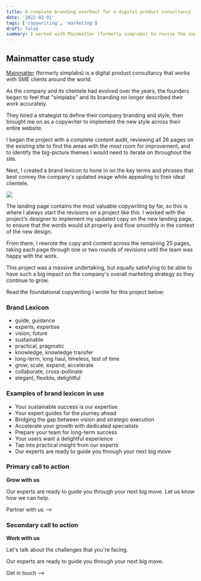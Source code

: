```yaml
---
title: A complete branding overhaul for a digital product consultancy
date: '2022-02-01'
tags: ['copywriting', 'marketing']
draft: false
summary: I worked with Mainmatter (formerly simplabs) to revise the copy and content across their entire marketing website.
---
```


## Mainmatter case study

[Mainmatter](https://mainmatter.com) (formerly simplabs) is a digital product consultancy that works with SME clients around the world.

As the company and its clientele had evolved over the years, the founders began to feel that "simplabs" and its branding no longer described their work accurately.

They hired a strategist to define their company branding and style, then brought me on as a copywriter to implement the new style across their entire website.

I began the project with a complete content audit, reviewing all 26 pages on the existing site to find the areas with the most room for improvement, and to identify the big-picture themes I would need to iterate on throughout the site.

Next, I created a brand lexicon to hone in on the key terms and phrases that best convey the company's updated image while appealing to their ideal clientele.

![](/static/images/mainmatter/mainmatter-brand.png)

The landing page contains the most valuable copywriting by far, so this is where I always start the revisions on a project like this.
I worked with the project's designer to implement my updated copy on the new landing page, to ensure that the words would sit properly and flow smoothly in the context of the new design.

From there, I rewrote the copy and content across the remaining 25 pages, taking each page through one or two rounds of revisions until the team was happy with the work.

This project was a massive undertaking, but equally satisfying to be able to have such a big impact on the company's overall marketing strategy as they continue to grow.

Read the foundational copywriting I wrote for this project below:

### Brand Lexicon

- guide, guidance
- experts, expertise
- vision, future
- sustainable
- practical, pragmatic
- knowledge, knowledge transfer
- long-term, long haul, timeless, test of time
- grow, scale, expand, accelerate
- collaborate, cross-pollinate
- elegant, flexible, delightful

### Examples of brand lexicon in use

- Your sustainable success is our expertise
- Your expert guides for the journey ahead
- Bridging the gap between vision and strategic execution
- Accelerate your growth with dedicated specialists
- Prepare your team for long-term success
- Your users want a delightful experience
- Tap into practical insight from our experts
- Our experts are ready to guide you through your next big move

### Primary call to action

**Grow with us**

Our experts are ready to guide you through your next big move.
Let us know how we can help.

Partner with us —>

### Secondary call to action

**Work with us**

Let's talk about the challenges that you're facing.

Our experts are ready to guide you through your next big move.

Get in touch —>
